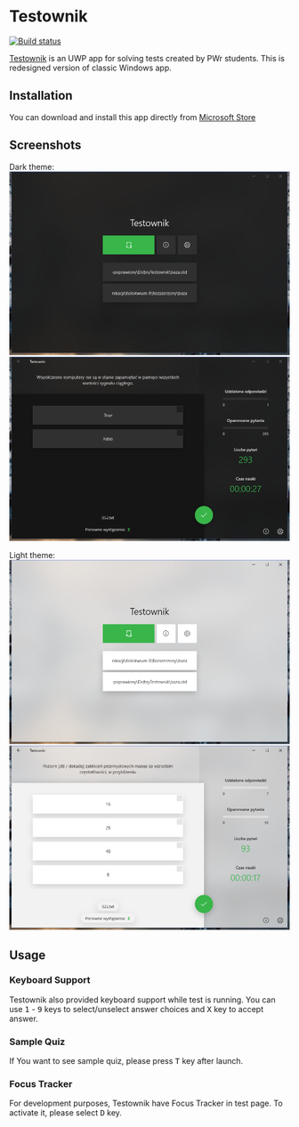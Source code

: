 # Testownik

[![Build status](https://ci.appveyor.com/api/projects/status/ifab4osmpvwd998o?svg=true)](https://ci.appveyor.com/project/kumalg/testownik)

[Testownik](https://www.microsoft.com/store/apps/9N429ZCS67D9) is an UWP app for solving tests created by PWr students. This is redesigned version of classic Windows app.

## Installation

You can download and install this app directly from [Microsoft Store](https://www.microsoft.com/store/apps/9N429ZCS67D9)

## Screenshots

Dark theme:
![Testownik/Screenshots/select_dark.png](https://github.com/kumalg/Testownik/blob/master/Screenshots/select_dark.png)
![Testownik/Screenshots/main_dark.png](https://github.com/kumalg/Testownik/blob/master/Screenshots/main_dark.png)

Light theme:
![Testownik/Screenshots/select_light.png](https://github.com/kumalg/Testownik/blob/master/Screenshots/select_light.png)
![Testownik/Screenshots/main_light.png](https://github.com/kumalg/Testownik/blob/master/Screenshots/main_light.png)

## Usage

### Keyboard Support
Testownik also provided keyboard support while test is running. You can use <kbd>1</kbd> - <kbd>9</kbd> keys to select/unselect answer choices and <kbd>X</kbd> key to accept answer.

### Sample Quiz
If You want to see sample quiz, please press <kbd>T</kbd> key after launch.

### Focus Tracker
For development purposes, Testownik have Focus Tracker in test page. To activate it, please select <kbd>D</kbd> key.
